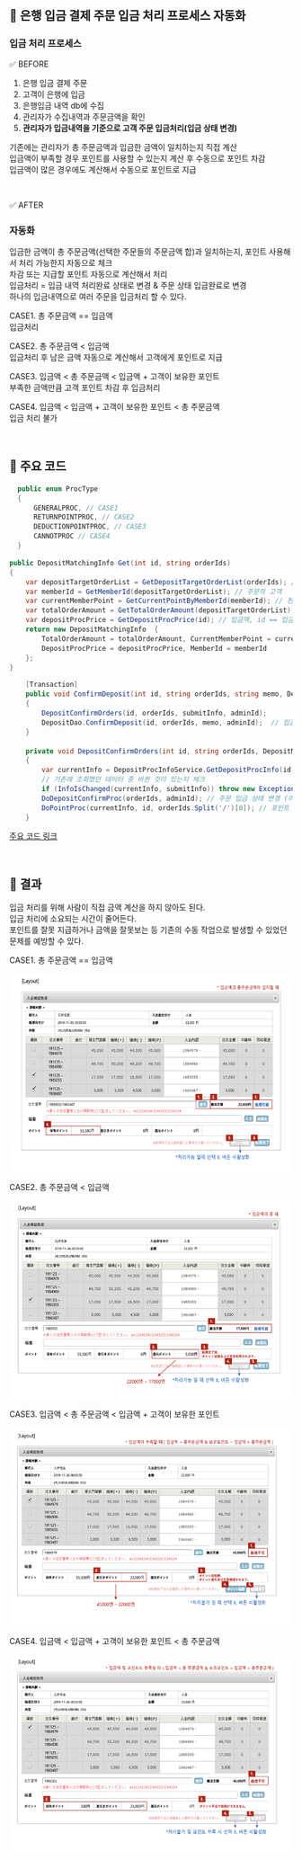 <br>

## 📌 은행 입금 결제 주문 입금 처리 프로세스 자동화

### 입금 처리 프로세스

✅ BEFORE

1. 은행 입금 결제 주문   
2. 고객이 은행에 입금    
3. 은행입금 내역 db에 수집     
4. 관리자가 수집내역과 주문금액을 확인   
5. **관리자가 입금내역을 기준으로 고객 주문 입금처리(입금 상태 변경)**

기존에는 관리자가 총 주문금액과 입금한 금액이 일치하는지 직접 계산    
입금액이 부족할 경우 포인트를 사용할 수 있는지 계산 후 수동으로 포인트 차감    
입금액이 많은 경우에도 계산해서 수동으로 포인트로 지급    

<br>

✅ AFTER

### 자동화 

입금한 금액이 총 주문금액(선택한 주문들의 주문금액 합)과 일치하는지, 포인트 사용해서 처리 가능한지 자동으로 체크   
차감 또는 지급할 포인트 자동으로 계산해서 처리    
입금처리 = 입금 내역 처리완료 상태로 변경 & 주문 상태 입금완료로 변경   
하나의 입금내역으로 여러 주문을 입금처리 할 수 있다. 

CASE1. 총 주문금액 == 입금액      
입금처리    

CASE2. 총 주문금액 < 입금액   
입금처리 후 남은 금액 자동으로 계산해서 고객에게 포인트로 지급   

CASE3. 입금액 < 총 주문금액 < 입금액 + 고객이 보유한 포인트   
부족한 금액만큼 고객 포인트 차감 후 입금처리

CASE4. 입금액 < 입금액 + 고객이 보유한 포인트 < 총 주문금액     
입금 처리 불가

<br>

## 📌 주요 코드 

```C#
  public enum ProcType
  {
      GENERALPROC, // CASE1
      RETURNPOINTPROC, // CASE2
      DEDUCTIONPOINTPROC, // CASE3
      CANNOTPROC // CASE4
  }
```

``` C#
public DepositMatchingInfo Get(int id, string orderIds)
{ 
    var depositTargetOrderList = GetDepositTargetOrderList(orderIds); // 해당 입금 내역으로 입금처리할 주문들
    var memberId = GetMemberId(depositTargetOrderList); // 주문의 고객
    var currentMemberPoint = GetCurrentPointByMemberId(memberId); // 현재 보유 포인트
    var totalOrderAmount = GetTotalOrderAmount(depositTargetOrderList); // 총 주문금액
    var depositProcPrice = GetDepositProcPrice(id); // 입금액, id == 입금내역 id
    return new DepositMatchingInfo  {
        TotalOrderAmount = totalOrderAmount, CurrentMemberPoint = currentMemberPoint,
        DepositProcPrice = depositProcPrice, MemberId = memberId
    };
}

```

``` C#
    [Transaction]
    public void ConfirmDeposit(int id, string orderIds, string memo, DepositMatchingInfo submitInfo, string adminId)
    {
        DepositConfirmOrders(id, orderIds, submitInfo, adminId);
        DepositDao.ConfirmDeposit(id, orderIds, memo, adminId);  // 입금내역 상태 변경
    }

    private void DepositConfirmOrders(int id, string orderIds, DepositMatchingInfo submitInfo, string adminId)
    {
        var currentInfo = DepositProcInfoService.GetDepositProcInfo(id, orderNums);
        // 기존에 조회했던 데이터 중 바뀐 것이 있는지 체크
        if (InfoIsChanged(currentInfo, submitInfo)) throw new Exception("주문을 확인해주세요."); 
        DoDepositConfirmProc(orderIds, adminId); // 주문 입금 상태 변경 (미입금 → 입금완료)
        DoPointProc(currentInfo, id, orderIds.Split('/')[0]); // 포인트 처리 (지급 or 차감)
    }
```

[주요 코드 링크](./Code)

<br>

## 📌 결과 

입금 처리를 위해 사람이 직접 금액 계산을 하지 않아도 된다.    
입금 처리에 소요되는 시간이 줄어든다.   
포인트를 잘못 지급하거나 금액을 잘못보는 등 기존의 수동 작업으로 발생할 수 있었던 문제를 예방할 수 있다.


CASE1. 총 주문금액 == 입금액       
<br>
<img src="./Image/GENERALPROC.png" width="600" height="350">

CASE2. 총 주문금액 < 입금액   
<br>
<img src="./Image/RETURNPOINTPROC.png" width="600" height="350">

CASE3. 입금액 < 총 주문금액 < 입금액 + 고객이 보유한 포인트   
<br>
<img src="./Image/DEDUCTIONPOINTPROC.png" width="600" height="350">

CASE4. 입금액 < 입금액 + 고객이 보유한 포인트 < 총 주문금액     
<br>
<img src="./Image/CANNOTPROC.png" width="600" height="350">
